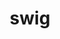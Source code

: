 ---
title: "swig"
layout: cache
category: package
meta: {"versions": ["4.0.2", "4.0.2-fortran", "4.0.1", "4.0.0"], "compilers": ["gcc@8.3.1", "gcc@9.3.0", "gcc@8.1.0", "gcc@7.5.0", "intel@19.1.3.304", "gcc@7.3.1", "gcc@8.4.1", "gcc@7.3.0", "gcc@10.3.0", "gcc@7.4.0"]}
spec_files: 
 - "swig@4.0.2%gcc@7.5.0 arch=linux-ubuntu18.04-x86_64 ^pcre@8.44%gcc@7.5.0~jit+multibyte+utf arch=linux-ubuntu18.04-x86_64": spec-0.json
 - "swig@4.0.2%gcc@9.3.0 arch=cray-cnl7-haswell ^pcre@8.44%gcc@9.3.0~jit+multibyte+utf arch=cray-cnl7-haswell": spec-1.json
 - "swig@4.0.2%gcc@9.3.0 arch=linux-ubuntu20.04-ppc64le ^pcre@8.44%gcc@9.3.0~jit+multibyte+utf arch=linux-ubuntu20.04-ppc64le": spec-2.json
 - "swig@4.0.2%gcc@8.1.0 arch=linux-rhel7-ppc64le ^pcre@8.44%gcc@8.1.0~jit+multibyte+utf arch=linux-rhel7-ppc64le": spec-3.json
 - "swig@4.0.2%gcc@7.3.1 arch=linux-amzn2-x86_64 ^pcre@8.44%gcc@7.3.1~jit+multibyte+utf arch=linux-amzn2-x86_64": spec-4.json
 - "swig@4.0.2%gcc@8.3.1 arch=linux-rhel8-ppc64le ^pcre@8.44%gcc@8.3.1~jit+multibyte+utf arch=linux-rhel8-ppc64le": spec-5.json
 - "swig@4.0.2%gcc@8.3.1 arch=linux-rhel8-x86_64 ^pcre@8.44%gcc@8.3.1~jit+multibyte+utf arch=linux-rhel8-x86_64": spec-6.json
 - "swig@4.0.1%gcc@9.3.0 arch=linux-ubuntu20.04-ppc64le ^pcre@8.44%gcc@9.3.0~jit+multibyte+utf arch=linux-ubuntu20.04-ppc64le": spec-7.json
 - "swig@4.0.1%gcc@7.3.0 arch=linux-ubuntu18.04-x86_64 ^pcre@8.43%gcc@7.3.0~jit+multibyte+utf arch=linux-ubuntu18.04-x86_64": spec-8.json
 - "swig@4.0.1%gcc@7.3.0 arch=linux-ubuntu18.04-x86_64 ^pcre@8.44%gcc@7.3.0~jit+multibyte+utf arch=linux-ubuntu18.04-x86_64": spec-9.json
 - "swig@4.0.2%gcc@7.5.0 arch=linux-ubuntu18.04-ppc64le ^pcre@8.44%gcc@7.5.0~jit+multibyte+utf arch=linux-ubuntu18.04-ppc64le": spec-10.json
 - "swig@4.0.2%gcc@9.3.0 arch=linux-rhel7-ppc64le ^pcre@8.44%gcc@9.3.0~jit+multibyte+utf arch=linux-rhel7-ppc64le": spec-11.json
 - "swig@4.0.1%gcc@8.3.1 arch=linux-rhel8-ppc64le ^pcre@8.43%gcc@8.3.1+jit+multibyte+utf arch=linux-rhel8-ppc64le": spec-12.json
 - "swig@4.0.2%gcc@8.1.0 arch=linux-rhel7-x86_64 ^pcre@8.44%gcc@8.1.0~jit+multibyte+utf arch=linux-rhel7-x86_64": spec-13.json
 - "swig@4.0.2%gcc@9.3.0 arch=linux-ubuntu20.04-x86_64 ^pcre@8.44%gcc@9.3.0~jit+multibyte+utf arch=linux-ubuntu20.04-x86_64": spec-14.json
 - "swig@4.0.1%gcc@7.3.0 arch=linux-rhel7-x86_64 ^pcre@8.44%gcc@7.3.0~jit+multibyte+utf arch=linux-rhel7-x86_64": spec-15.json
 - "swig@4.0.2%gcc@8.4.1 arch=linux-rhel8-ppc64le ^pcre@8.44%gcc@8.4.1~jit+multibyte+utf arch=linux-rhel8-ppc64le": spec-16.json
 - "swig@4.0.2%gcc@9.3.0 arch=linux-rhel7-x86_64 ^pcre@8.44%gcc@9.3.0~jit+multibyte+utf arch=linux-rhel7-x86_64": spec-17.json
 - "swig@4.0.1%gcc@8.1.0 arch=linux-centos7-x86_64 ^pcre@8.44%gcc@8.1.0~jit+multibyte+utf arch=linux-centos7-x86_64": spec-18.json
 - "swig@4.0.2-fortran%gcc@7.5.0 arch=linux-ubuntu18.04-x86_64 ^pcre@8.44%gcc@7.5.0~jit+multibyte+utf arch=linux-ubuntu18.04-x86_64": spec-19.json
 - "swig@4.0.2%gcc@8.4.1 arch=linux-rhel8-x86_64 ^pcre@8.44%gcc@8.4.1~jit+multibyte+utf arch=linux-rhel8-x86_64": spec-20.json
 - "swig@4.0.1%gcc@8.3.1 arch=linux-centos8-ppc64le ^pcre@8.44%gcc@8.3.1~jit+multibyte+utf arch=linux-centos8-ppc64le": spec-21.json
 - "swig@4.0.0%gcc@7.3.0 arch=linux-rhel7-x86_64 ^pcre@8.43%gcc@7.3.0+jit+multibyte+utf arch=linux-rhel7-x86_64": spec-22.json
 - "swig@4.0.2%gcc@8.1.0 arch=linux-rhel7-x86_64 ^pcre@8.44%gcc@8.1.0~jit+multibyte+utf arch=linux-rhel7-x86_64": spec-23.json
 - "swig@4.0.2-fortran%gcc@8.1.0 arch=linux-rhel7-x86_64 ^pcre@8.44%gcc@8.1.0~jit+multibyte+utf arch=linux-rhel7-x86_64": spec-24.json
 - "swig@4.0.2-fortran%gcc@10.3.0 arch=linux-ubuntu21.04-ppc64le ^pcre@8.44%gcc@10.3.0~jit+multibyte+utf arch=linux-ubuntu21.04-ppc64le": spec-25.json
 - "swig@4.0.2-fortran%gcc@8.1.0 arch=linux-rhel7-ppc64le ^pcre@8.44%gcc@8.1.0~jit+multibyte+utf arch=linux-rhel7-ppc64le": spec-26.json
 - "swig@4.0.1%gcc@7.3.0 arch=linux-rhel8-x86_64 ^pcre@8.43%gcc@7.3.0~jit+multibyte+utf arch=linux-rhel8-x86_64": spec-27.json
 - "swig@4.0.1%gcc@7.3.0 arch=linux-rhel7-x86_64 ^pcre@8.43%gcc@7.3.0~jit+multibyte+utf arch=linux-rhel7-x86_64": spec-28.json
 - "swig@4.0.2-fortran%gcc@7.5.0 arch=linux-ubuntu18.04-ppc64le ^pcre@8.44%gcc@7.5.0~jit+multibyte+utf arch=linux-ubuntu18.04-ppc64le": spec-29.json
 - "swig@4.0.1%gcc@7.3.0 arch=linux-centos8-x86_64 ^pcre@8.43%gcc@7.3.0~jit+multibyte+utf arch=linux-centos8-x86_64": spec-30.json
 - "swig@4.0.1%gcc@7.5.0 arch=linux-ubuntu18.04-power8le ^pcre@8.44%gcc@7.5.0~jit+multibyte+utf arch=linux-ubuntu18.04-power8le": spec-31.json
 - "swig@4.0.2-fortran%gcc@9.3.0 arch=linux-rhel7-ppc64le ^pcre@8.44%gcc@9.3.0~jit+multibyte+utf arch=linux-rhel7-ppc64le": spec-32.json
 - "swig@4.0.1%gcc@7.3.0 arch=linux-centos7-x86_64 ^pcre@8.44%gcc@7.3.0~jit+multibyte+utf arch=linux-centos7-x86_64": spec-33.json
 - "swig@4.0.1%gcc@8.3.1 arch=linux-centos8-x86_64 ^pcre@8.44%gcc@8.3.1~jit+multibyte+utf arch=linux-centos8-x86_64": spec-34.json
 - "swig@4.0.1%gcc@8.1.0 arch=linux-centos7-ppc64le ^pcre@8.44%gcc@8.1.0~jit+multibyte+utf arch=linux-centos7-ppc64le": spec-35.json
 - "swig@4.0.1%gcc@7.5.0 arch=linux-ubuntu18.04-ppc64le ^pcre@8.44%gcc@7.5.0~jit+multibyte+utf arch=linux-ubuntu18.04-ppc64le": spec-36.json
 - "swig@4.0.2-fortran%intel@19.1.3.304 arch=cray-cnl7-haswell ^pcre@8.44%intel@19.1.3.304~jit+multibyte+utf arch=cray-cnl7-haswell": spec-37.json
 - "swig@4.0.1%gcc@7.5.0 arch=linux-ubuntu18.04-x86_64 ^pcre@8.44%gcc@7.5.0~jit+multibyte+utf arch=linux-ubuntu18.04-x86_64": spec-38.json
 - "swig@4.0.1%gcc@7.3.0 arch=linux-ubuntu18.04-ppc64le ^pcre@8.44%gcc@7.3.0~jit+multibyte+utf arch=linux-ubuntu18.04-ppc64le": spec-39.json
 - "swig@4.0.1%gcc@8.3.1 arch=linux-centos8-ppc64le ^pcre@8.43%gcc@8.3.1+jit+multibyte+utf arch=linux-centos8-ppc64le": spec-40.json
 - "swig@4.0.0%gcc@7.3.0 arch=linux-centos8-x86_64 ^pcre@8.43%gcc@7.3.0+jit+multibyte+utf arch=linux-centos8-x86_64": spec-41.json
 - "swig@4.0.1%gcc@8.1.0 arch=linux-rhel7-ppc64le ^pcre@8.44%gcc@8.1.0~jit+multibyte+utf arch=linux-rhel7-ppc64le": spec-42.json
 - "swig@4.0.2%gcc@10.3.0 arch=linux-ubuntu21.04-ppc64le ^pcre@8.44%gcc@10.3.0~jit+multibyte+utf arch=linux-ubuntu21.04-ppc64le": spec-43.json
 - "swig@4.0.2-fortran%gcc@7.3.1 arch=linux-amzn2-x86_64 ^pcre@8.44%gcc@7.3.1~jit+multibyte+utf arch=linux-amzn2-x86_64": spec-44.json
 - "swig@4.0.1%gcc@8.1.0 arch=linux-rhel7-power8le ^pcre@8.44%gcc@8.1.0~jit+multibyte+utf arch=linux-rhel7-power8le": spec-45.json
 - "swig@4.0.2-fortran%gcc@8.4.1 arch=linux-rhel8-ppc64le ^pcre@8.44%gcc@8.4.1~jit+multibyte+utf arch=linux-rhel8-ppc64le": spec-46.json
 - "swig@4.0.1%gcc@7.3.0 arch=linux-rhel8-x86_64 ^pcre@8.44%gcc@7.3.0~jit+multibyte+utf arch=linux-rhel8-x86_64": spec-47.json
 - "swig@4.0.0%gcc@7.4.0 arch=linux-ubuntu18.04-x86_64 ^pcre@8.43%gcc@7.4.0+jit+multibyte+utf arch=linux-ubuntu18.04-x86_64": spec-48.json
 - "swig@4.0.2%gcc@8.1.0 arch=linux-rhel7-ppc64le ^pcre@8.44%gcc@8.1.0~jit+multibyte+utf arch=linux-rhel7-ppc64le": spec-49.json
 - "swig@4.0.1%gcc@7.3.0 arch=linux-centos7-x86_64 ^pcre@8.43%gcc@7.3.0~jit+multibyte+utf arch=linux-centos7-x86_64": spec-50.json
 - "swig@4.0.2-fortran%gcc@8.4.1 arch=linux-rhel8-x86_64 ^pcre@8.44%gcc@8.4.1~jit+multibyte+utf arch=linux-rhel8-x86_64": spec-51.json
 - "swig@4.0.1%gcc@7.3.0 arch=linux-centos8-x86_64 ^pcre@8.44%gcc@7.3.0~jit+multibyte+utf arch=linux-centos8-x86_64": spec-52.json
 - "swig@4.0.2-fortran%gcc@8.3.1 arch=linux-rhel8-ppc64le ^pcre@8.44%gcc@8.3.1~jit+multibyte+utf arch=linux-rhel8-ppc64le": spec-53.json
 - "swig@4.0.2%gcc@7.5.0 arch=linux-ubuntu18.04-ppc64le ^pcre@8.44%gcc@7.5.0~jit+multibyte+utf arch=linux-ubuntu18.04-ppc64le": spec-54.json
 - "swig@4.0.1%gcc@7.5.0 arch=linux-ubuntu18.04-aarch64 ^pcre@8.44%gcc@7.5.0~jit+multibyte+utf arch=linux-ubuntu18.04-aarch64": spec-55.json
 - "swig@4.0.2%intel@19.1.3.304 arch=cray-cnl7-haswell ^pcre@8.44%intel@19.1.3.304~jit+multibyte+utf arch=cray-cnl7-haswell": spec-56.json
 - "swig@4.0.1%gcc@7.3.0 arch=linux-rhel7-ppc64le ^pcre@8.43%gcc@7.3.0+jit+multibyte+utf arch=linux-rhel7-ppc64le": spec-57.json
 - "swig@4.0.1%gcc@9.3.0 arch=linux-ubuntu20.04-x86_64 ^pcre@8.44%gcc@9.3.0~jit+multibyte+utf arch=linux-ubuntu20.04-x86_64": spec-58.json
 - "swig@4.0.1%gcc@7.3.0 arch=linux-ubuntu18.04-ppc64le ^pcre@8.43%gcc@7.3.0+jit+multibyte+utf arch=linux-ubuntu18.04-ppc64le": spec-59.json
 - "swig@4.0.2-fortran%gcc@9.3.0 arch=cray-cnl7-haswell ^pcre@8.44%gcc@9.3.0~jit+multibyte+utf arch=cray-cnl7-haswell": spec-60.json
 - "swig@4.0.1%gcc@8.3.1 arch=linux-rhel8-ppc64le ^pcre@8.44%gcc@8.3.1~jit+multibyte+utf arch=linux-rhel8-ppc64le": spec-61.json
 - "swig@4.0.0%gcc@7.3.0 arch=linux-ubuntu18.04-x86_64 ^pcre@8.43%gcc@7.3.0+jit+multibyte+utf arch=linux-ubuntu18.04-x86_64": spec-62.json
 - "swig@4.0.2-fortran%gcc@9.3.0 arch=linux-ubuntu20.04-x86_64 ^pcre@8.44%gcc@9.3.0~jit+multibyte+utf arch=linux-ubuntu20.04-x86_64": spec-63.json
 - "swig@4.0.0%gcc@7.3.0 arch=linux-rhel8-x86_64 ^pcre@8.43%gcc@7.3.0+jit+multibyte+utf arch=linux-rhel8-x86_64": spec-64.json
 - "swig@4.0.1%gcc@8.3.1 arch=linux-rhel8-x86_64 ^pcre@8.44%gcc@8.3.1~jit+multibyte+utf arch=linux-rhel8-x86_64": spec-65.json
 - "swig@4.0.2-fortran%gcc@10.3.0 arch=linux-ubuntu21.04-x86_64 ^pcre@8.44%gcc@10.3.0~jit+multibyte+utf arch=linux-ubuntu21.04-x86_64": spec-66.json
 - "swig@4.0.2%gcc@7.5.0 arch=linux-ubuntu18.04-x86_64 ^pcre@8.44%gcc@7.5.0~jit+multibyte+utf arch=linux-ubuntu18.04-x86_64": spec-67.json
 - "swig@4.0.0%gcc@7.4.0 arch=linux-ubuntu18.04-x86_64 ^pcre@8.42%gcc@7.4.0+jit+multibyte+utf arch=linux-ubuntu18.04-x86_64": spec-68.json
 - "swig@4.0.2-fortran%gcc@9.3.0 arch=linux-rhel7-x86_64 ^pcre@8.44%gcc@9.3.0~jit+multibyte+utf arch=linux-rhel7-x86_64": spec-69.json
 - "swig@4.0.1%gcc@7.3.0 arch=linux-rhel7-ppc64le ^pcre@8.44%gcc@7.3.0~jit+multibyte+utf arch=linux-rhel7-ppc64le": spec-70.json
 - "swig@4.0.1%gcc@8.1.0 arch=linux-rhel7-x86_64 ^pcre@8.44%gcc@8.1.0~jit+multibyte+utf arch=linux-rhel7-x86_64": spec-71.json
 - "swig@4.0.0%gcc@7.3.0 arch=linux-centos7-x86_64 ^pcre@8.43%gcc@7.3.0+jit+multibyte+utf arch=linux-centos7-x86_64": spec-72.json
 - "swig@4.0.1%gcc@7.3.0 arch=linux-centos7-ppc64le ^pcre@8.43%gcc@7.3.0+jit+multibyte+utf arch=linux-centos7-ppc64le": spec-73.json
 - "swig@4.0.2%gcc@10.3.0 arch=linux-ubuntu21.04-x86_64 ^pcre@8.44%gcc@10.3.0~jit+multibyte+utf arch=linux-ubuntu21.04-x86_64": spec-74.json
 - "swig@4.0.2-fortran%gcc@8.3.1 arch=linux-rhel8-x86_64 ^pcre@8.44%gcc@8.3.1~jit+multibyte+utf arch=linux-rhel8-x86_64": spec-75.json
 - "swig@4.0.1%gcc@8.3.1 arch=linux-rhel8-aarch64 ^pcre@8.44%gcc@8.3.1~jit+multibyte+utf arch=linux-rhel8-aarch64": spec-76.json
 - "swig@4.0.2-fortran%gcc@9.3.0 arch=linux-ubuntu20.04-ppc64le ^pcre@8.44%gcc@9.3.0~jit+multibyte+utf arch=linux-ubuntu20.04-ppc64le": spec-77.json

---